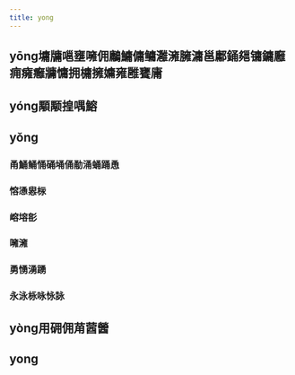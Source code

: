```yaml
---
title: yong
---
```


## yōng墉牗嗈壅噰佣鷛鱅傭鳙灉澭臃滽邕鄘銿郺镛鏞廱痈癕癰牅慵拥槦擁嫞雍雝饔庸
## yóng顒颙揘喁鰫
## yǒng
### 甬鯒鲬悀硧埇俑勈涌蛹踊恿
### 愹慂惥柡
### 嵱塎彮
### 噰澭
### 勇愑湧踴
### 永泳栐咏怺詠
## yòng用砽佣苚蒏醟
## yong
